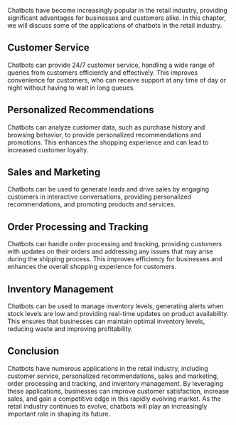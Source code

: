 

Chatbots have become increasingly popular in the retail industry, providing significant advantages for businesses and customers alike. In this chapter, we will discuss some of the applications of chatbots in the retail industry.

Customer Service
----------------

Chatbots can provide 24/7 customer service, handling a wide range of queries from customers efficiently and effectively. This improves convenience for customers, who can receive support at any time of day or night without having to wait in long queues.

Personalized Recommendations
----------------------------

Chatbots can analyze customer data, such as purchase history and browsing behavior, to provide personalized recommendations and promotions. This enhances the shopping experience and can lead to increased customer loyalty.

Sales and Marketing
-------------------

Chatbots can be used to generate leads and drive sales by engaging customers in interactive conversations, providing personalized recommendations, and promoting products and services.

Order Processing and Tracking
-----------------------------

Chatbots can handle order processing and tracking, providing customers with updates on their orders and addressing any issues that may arise during the shipping process. This improves efficiency for businesses and enhances the overall shopping experience for customers.

Inventory Management
--------------------

Chatbots can be used to manage inventory levels, generating alerts when stock levels are low and providing real-time updates on product availability. This ensures that businesses can maintain optimal inventory levels, reducing waste and improving profitability.

Conclusion
----------

Chatbots have numerous applications in the retail industry, including customer service, personalized recommendations, sales and marketing, order processing and tracking, and inventory management. By leveraging these applications, businesses can improve customer satisfaction, increase sales, and gain a competitive edge in this rapidly evolving market. As the retail industry continues to evolve, chatbots will play an increasingly important role in shaping its future.
